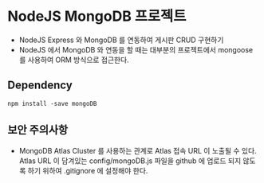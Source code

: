 # NodeJS MongoDB 프로젝트

- NodeJS Express 와 MongoDB 를 연동하여 게시판 CRUD 구현하기
- NodeJS 에서 MongoDB 와 연동을 할 때는 대부분의 프로젝트에서 mongoose 를 사용하여 ORM 방식으로 접근한다.

## Dependency

`npm install -save mongoDB`

## 보안 주의사항

- MongoDB Atlas Cluster 를 사용하는 관계로 Atlas 접속 URL 이 노출될 수 있다. Atlas URL 이 담겨있는 config/mongoDB.js 파일을 github 에 업로드 되지 않도록 하기 위하여 .gitignore 에 설정해야 한다.
